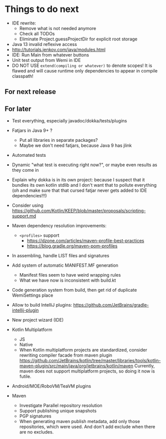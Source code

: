 # Things to do next

- IDE rewrite:
    - Remove what is not needed anymore
    - Check all TODOs
    - Eliminate Project.guessProjectDir for explicit root storage
- Java 13 invalid reflexive access
- http://tutorials.jenkov.com/java/modules.html
- IDE: Run Main from whatever buttons
- Unit test output from Wemi in IDE
- DO NOT USE `extend(compiling or whatever)` to denote scopes!
    It is flawed and will cause runtime only dependencies to appear in compile classpath!

## For next release

## For later
- Test everything, especially javadoc/dokka/tests/plugins

- Fatjars in Java 9+ ?
	- Put all libraries in separate packages?
	- Maybe we don't need fatjars, because Java 9 has jlink

- Automated tests

- Dynamic "what test is executing right now?", or maybe even results as they come in

- Explain why dokka is in its own project: because I suspect that it bundles its own kotlin stdlib and I don't want that to pollute everything (oh and make sure that that cursed fatjar never gets added to IDE dependencies!!!)

- Consider using https://github.com/Kotlin/KEEP/blob/master/proposals/scripting-support.md

- Maven dependency resolution improvements:
	- `<profiles>` support
		- https://dzone.com/articles/maven-profile-best-practices
		- https://blog.gradle.org/maven-pom-profiles
	

- In assembling, handle LIST files and signatures

- Add system of automatic MANIFEST.MF generation
	- Manifest files seem to have weird wrapping rules
	- What we have now is inconsistent with build.kt

- Code generation system from build, then get rid of duplicate WemiSettings place

- Allow to build IntelliJ plugins: https://github.com/JetBrains/gradle-intellij-plugin

- New project wizard (IDE)

- Kotlin Multiplatform
	- JS
	- Native
	- When Kotlin multiplatform projects are standardized, consider rewriting compiler facade from maven plugin
    https://github.com/JetBrains/kotlin/tree/master/libraries/tools/kotlin-maven-plugin/src/main/java/org/jetbrains/kotlin/maven
    Currently, maven does not support multiplatform projects, so doing it now is futile.

- Android/MOE/RoboVM/TeaVM plugins

- Maven
	- Investigate Parallel repository resolution
	- Support publishing unique snapshots
	- PGP signatures
	- When generating maven publish metadata, add only those repositories, which were used. And don't add exclude when there are no excludes.
